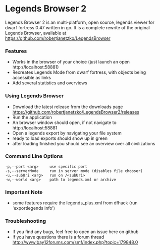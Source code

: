 # Legends Browser 2 #

Legends Browser 2 is an multi-platform, open source, legends viewer for dwarf fortress 0.47 written in go.
It is a complete rewrite of the original Legends Browser, available at https://github.com/robertjanetzko/LegendsBrowser

### Features ###

* Works in the browser of your choice (just launch an open http://localhost:58881)
* Recreates Legends Mode from dwarf fortress, with objects being accessible as links
* Add several statistics and overviews

### Using Legends Browser ###

* Download the latest release from the downloads page https://github.com/robertjanetzko/LegendsBrowser2/releases
* Run the application
* An browser window should open, if not navigate to http://localhost:58881
* Open a legends export by navigating your file system
* ready to load exports should show up in green
* after loading finished you should see an overview over all civilizations

### Command Line Options ###

```
-p,--port <arg>     use specific port
-s,--serverMode     run in server mode (disables file chooser)
-u,--subUri <arg>   run on /<subUri>
-w,--world <arg>    path to legends.xml or archive
```

### Important Note ###

* some features require the legends_plus.xml from dfhack (run 'exportlegends info')

### Troubleshooting ###

* If you find any bugs, feel free to open an issue here on github
* If you have questions there is a forum thread http://www.bay12forums.com/smf/index.php?topic=179848.0
